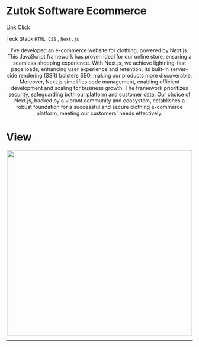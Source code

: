 # Zutok Software Ecommerce

Link <a href="https://ecommercezutok.vercel.app/" > Click </a>

Teck Stack `HTML`,  `CSS` , `Next.js`

<p  align="center" >
I've developed an e-commerce website for clothing, powered by Next.js. This JavaScript framework has proven ideal for our online store, ensuring a seamless shopping experience. With Next.js, we achieve lightning-fast page loads, enhancing user experience and retention. Its built-in server-side rendering (SSR) bolsters SEO, making our products more discoverable. Moreover, Next.js simplifies code management, enabling efficient development and scaling for business growth. The framework prioritizes security, safeguarding both our platform and customer data. Our choice of Next.js, backed by a vibrant community and ecosystem, establishes a robust foundation for a successful and secure clothing e-commerce platform, meeting our customers' needs effectively.</p>

# View

<div align="center" >
<img width="500px"  src="https://github.com/mdfaizan973/ZT_C/assets/106812942/b9314bbb-512c-47a5-80f4-0ac2f99ba289" />
</div>

<hr/>
